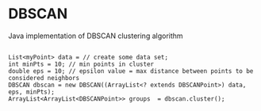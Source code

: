 # DBSCAN #

Java implementation of DBSCAN clustering algorithm

```

List<myPoint> data = // create some data set;
int minPts = 10; // min points in cluster
double eps = 10; // epsilon value = max distance between points to be considered neighbors
DBSCAN dbscan = new DBSCAN((ArrayList<? extends DBSCANPoint>) data, eps, minPts);
ArrayList<ArrayList<DBSCANPoint>> groups  = dbscan.cluster();
```